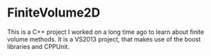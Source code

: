 # FiniteVolume2D

This is a C++ project I worked on a long time ago to learn about finite volume methods.
It is a VS2013 project, that makes use of the boost libraries and CPPUnit.
